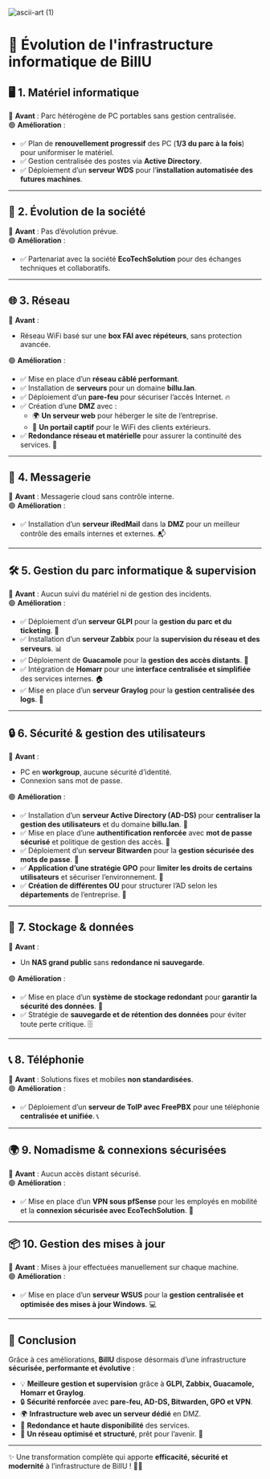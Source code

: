 
![ascii-art (1)](https://github.com/user-attachments/assets/9e0d80b1-af80-48ff-bf38-5f55941e65cd)

# 🚀 Évolution de l'infrastructure informatique de BillU  

## 🖥️ 1. Matériel informatique  
🔴 **Avant** : Parc hétérogène de PC portables sans gestion centralisée.  
🟢 **Amélioration** :  
- ✅ Plan de **renouvellement progressif** des PC (**1/3 du parc à la fois**) pour uniformiser le matériel.  
- ✅ Gestion centralisée des postes via **Active Directory**.  
- ✅ Déploiement d’un **serveur WDS** pour l’**installation automatisée des futures machines**.  

---

## 🏢 2. Évolution de la société  
🔴 **Avant** : Pas d’évolution prévue.  
🟢 **Amélioration** :  
- ✅ Partenariat avec la société **EcoTechSolution** pour des échanges techniques et collaboratifs.  

---

## 🌐 3. Réseau  
🔴 **Avant** :  
- Réseau WiFi basé sur une **box FAI avec répéteurs**, sans protection avancée.  

🟢 **Amélioration** :  
- ✅ Mise en place d’un **réseau câblé performant**.  
- ✅ Installation de **serveurs** pour un domaine **billu.lan**.  
- ✅ Déploiement d’un **pare-feu** pour sécuriser l’accès Internet. 🔥  
- ✅ Création d’une **DMZ** avec :  
  - 🌍 **Un serveur web** pour héberger le site de l’entreprise.  
  - 📡 **Un portail captif** pour le WiFi des clients extérieurs.  
- ✅ **Redondance réseau et matérielle** pour assurer la continuité des services. 🔄  

---

## 📧 4. Messagerie  
🔴 **Avant** : Messagerie cloud sans contrôle interne.  
🟢 **Amélioration** :  
- ✅ Installation d’un **serveur iRedMail** dans la **DMZ** pour un meilleur contrôle des emails internes et externes. 📬  

---

## 🛠️ 5. Gestion du parc informatique & supervision  
🔴 **Avant** : Aucun suivi du matériel ni de gestion des incidents.  
🟢 **Amélioration** :  
- ✅ Déploiement d’un **serveur GLPI** pour la **gestion du parc et du ticketing**. 🎫  
- ✅ Installation d’un **serveur Zabbix** pour la **supervision du réseau et des serveurs**. 📊  
- ✅ Déploiement de **Guacamole** pour la **gestion des accès distants**. 🥑  
- ✅ Intégration de **Homarr** pour une **interface centralisée et simplifiée** des services internes. 🏠  
- ✅ Mise en place d’un **serveur Graylog** pour la **gestion centralisée des logs**. 📜  

---

## 🔒 6. Sécurité & gestion des utilisateurs  
🔴 **Avant** :  
- PC en **workgroup**, aucune sécurité d’identité.  
- Connexion sans mot de passe.  

🟢 **Amélioration** :  
- ✅ Installation d’un **serveur Active Directory (AD-DS)** pour **centraliser la gestion des utilisateurs** et du domaine **billu.lan**. 🏢  
- ✅ Mise en place d’une **authentification renforcée** avec **mot de passe sécurisé** et politique de gestion des accès. 🔑  
- ✅ Déploiement d’un **serveur Bitwarden** pour la **gestion sécurisée des mots de passe**. 🔐  
- ✅ **Application d’une stratégie GPO** pour **limiter les droits de certains utilisateurs** et sécuriser l’environnement. 📜  
- ✅ **Création de différentes OU** pour structurer l’AD selon les **départements** de l’entreprise. 🏢  

---

## 💾 7. Stockage & données  
🔴 **Avant** :  
- Un **NAS grand public** sans **redondance ni sauvegarde**.  

🟢 **Amélioration** :  
- ✅ Mise en place d’un **système de stockage redondant** pour **garantir la sécurité des données**. 🔄  
- ✅ Stratégie de **sauvegarde et de rétention des données** pour éviter toute perte critique. 🗄️  

---

## 📞 8. Téléphonie  
🔴 **Avant** : Solutions fixes et mobiles **non standardisées**.  
🟢 **Amélioration** :  
- ✅ Déploiement d’un **serveur de ToIP avec FreePBX** pour une téléphonie **centralisée et unifiée**. 📞  

---

## 🌍 9. Nomadisme & connexions sécurisées  
🔴 **Avant** : Aucun accès distant sécurisé.  
🟢 **Amélioration** :  
- ✅ Mise en place d’un **VPN sous pfSense** pour les employés en mobilité et la **connexion sécurisée avec EcoTechSolution**. 🔐  

---

## 📦 10. Gestion des mises à jour  
🔴 **Avant** : Mises à jour effectuées manuellement sur chaque machine.  
🟢 **Amélioration** :  
- ✅ Mise en place d’un **serveur WSUS** pour la **gestion centralisée et optimisée des mises à jour Windows**. 💻  

---

## 🎯 Conclusion  
Grâce à ces améliorations, **BillU** dispose désormais d’une infrastructure **sécurisée, performante et évolutive** :  
- 💡 **Meilleure gestion et supervision** grâce à **GLPI, Zabbix, Guacamole, Homarr et Graylog**.  
- 🔒 **Sécurité renforcée** avec **pare-feu, AD-DS, Bitwarden, GPO et VPN**.  
- 🌍 **Infrastructure web avec un serveur dédié** en DMZ.  
- 🔄 **Redondance et haute disponibilité** des services.  
- 📡 **Un réseau optimisé et structuré**, prêt pour l’avenir. 🚀  

---

✨ Une transformation complète qui apporte **efficacité, sécurité et modernité** à l’infrastructure de BillU ! 🚀🔥  
